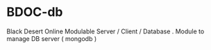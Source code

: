 # BDOC-db
Black Desert Online Modulable Server / Client / Database . Module to manage DB server ( mongodb )
